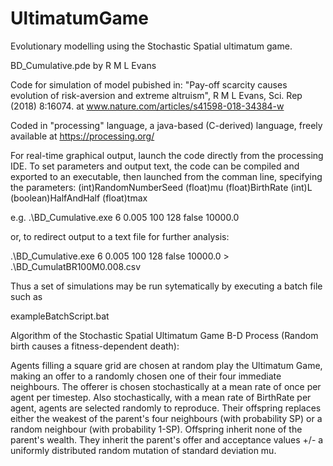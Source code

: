 # UltimatumGame
Evolutionary modelling using the Stochastic Spatial ultimatum game.

BD_Cumulative.pde  by R M L Evans
  
Code for simulation of model pubished in:
"Pay-off scarcity causes evolution of risk-aversion and extreme altruism", 
R M L Evans, Sci. Rep (2018) 8:16074. 
at 
www.nature.com/articles/s41598-018-34384-w

Coded in "processing" language, a java-based (C-derived) language, freely available at
https://processing.org/

For real-time graphical output, launch the code directly from the processing IDE.
To set parameters and output text, the code can be compiled and exported to an executable, then launched from the comman line, specifying the parameters:
(int)RandomNumberSeed (float)mu (float)BirthRate (int)L (boolean)HalfAndHalf (float)tmax

e.g.
.\BD_Cumulative.exe 6 0.005 100 128 false 10000.0

or, to redirect output to a text file for further analysis:

.\BD_Cumulative.exe 6 0.005 100 128 false 10000.0 > .\BD_CumulatBR100M0.008.csv

Thus a set of simulations may be run sytematically by executing a batch file such as 

exampleBatchScript.bat



Algorithm of the Stochastic Spatial Ultimatum Game B-D Process (Random birth causes a fitness-dependent death):

Agents filling a square grid are chosen at random play the Ultimatum Game, making an offer to a randomly chosen one of their four immediate neighbours. The offerer is chosen stochastically at a mean rate of once per agent per timestep. Also stochastically, with a mean rate of BirthRate per agent, agents are selected randomly to reproduce. Their offspring replaces either the weakest of the 
parent's four neighbours (with probability SP) or a random neighbour (with probability 1-SP). 
Offspring inherit none of the parent's wealth. They inherit the parent's offer and acceptance values +/- a uniformly distributed random mutation of standard deviation mu.


